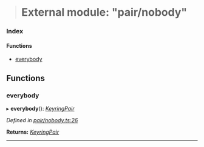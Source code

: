 > # External module: "pair/nobody"

### Index

#### Functions

* [everybody](_pair_nobody_.md#everybody)

## Functions

###  everybody

▸ **everybody**(): *[KeyringPair](../interfaces/_types_.keyringpair.md)*

*Defined in [pair/nobody.ts:26](url)*

**Returns:** *[KeyringPair](../interfaces/_types_.keyringpair.md)*

___